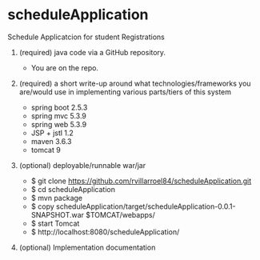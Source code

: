 # scheduleApplication
Schedule Applicatcion for student Registrations


1.	(required) java code via a GitHub repository.
     - You are on the repo.
2.	(required) a short write-up around what technologies/frameworks you are/would use in implementing various parts/tiers of this system
     - spring boot 2.5.3
     - spring mvc 5.3.9
     - spring web 5.3.9
     - JSP + jstl 1.2
     - maven 3.6.3
     - tomcat 9
3.	(optional) deployable/runnable war/jar

     - $ git clone https://github.com/rvillarroel84/scheduleApplication.git
     - $ cd scheduleApplication
     - $ mvn package
     - $ copy scheduleApplication/target/scheduleApplication-0.0.1-SNAPSHOT.war $TOMCAT/webapps/
     - $ start Tomcat
     - $ http://localhost:8080/scheduleApplication/
  

4.	(optional) Implementation documentation

 
  
